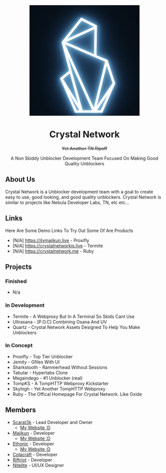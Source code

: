 <div align="center">
<img height="350px" src="https://raw.githubusercontent.com/CrystalNetwork-dev/.github/main/profile/crystal_networktest%20(1).png">
</div>

<div align="center">
<h1 align="center">Crystal Network</h1>
  <p align="center"><strike>Yet Another TN Ripoff</strike></p>
<p align="center">A Non Skiddy Unblocker Development Team Focused On Making Good Quality Unblockers</p>
</div>

## About Us
Crystal Network is a Unblocker development team with a goal to create easy to use, good looking, and good quality unblockers. 
Crystal Network is similar to projects like Nebula Developer Labs, TN, etc etc...

## Links
Here Are Some Demo Links To Try Out Some Of Are Products
- [N/A] https://ilymajikun.live - Proxifly
- [N/A] https://crystalnetworkis.live - Termite
- [N/A] https://crystalnetwork.me - Ruby

## Projects
### Finished
- N/a
### In Development
- Termite - A Webproxy But In A Terminal So Skids Cant Use
- Ultrasana - [P.O.C] Combining Osana And UV
- Quartz - Crystal Network Assets Designed To Help You Make Unblockers
### In Concept
- Proxifly - Top Tier Unblocker
- Jemity - Gfiles With UI
- Sharkstooth - Rammerhead Without Sessions
- Tabular - Hypertabs Clone
- Megaindego - #1 Unblocker (real)
- TompKS - A TompHTTP Webproxy Kickstarter
- Skyhigh - Yet Another TompHTTP Webproxy
- Ruby - The Offical Homepage For Crystal Network. Like Oxide

## Members
- [Scarat3k](https://github.com/scaratek) - Lead Developer and Owner
  - [My Website :D](https://scarat3k.me)
- [Majikun](https://github.com/madjikdotpng) - Developer
  - [My Website :D](https://madjikware.tech)
- [Ethonic](https://github.com/ethonicdev) - Developer
  - [My Website :D](https://ethonic.ga)
- [Colacraft](https://github.com/co1acraft) - Developer
- [Riftriot](https://github.com/riftriot) - Developer
- [Nitelite](https://github.com/lappyxd) - UI/UX Designer
